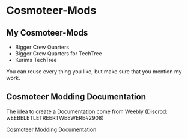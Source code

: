 # Cosmoteer-Mods

## My Cosmoteer-Mods

- Bigger Crew Quarters
- Bigger Crew Quarters for TechTree
- Kurims TechTree

You can reuse every thing you like, but make sure that you mention my work.

## Cosmoteer Modding Documentation

The idea to create a Documentation come from Weebly (Discrod: wEEBELETLETREERTWEEWERE#2908)

[Cosmoteer Modding Documentation](https://bs.kurim.de/books/cosmoteer-modding-documentation)
